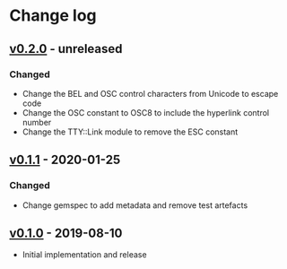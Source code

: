# Change log

## [v0.2.0] - unreleased

### Changed
* Change the BEL and OSC control characters from Unicode to escape code
* Change the OSC constant to OSC8 to include the hyperlink control number
* Change the TTY::Link module to remove the ESC constant

## [v0.1.1] - 2020-01-25

### Changed
* Change gemspec to add metadata and remove test artefacts

## [v0.1.0] - 2019-08-10

* Initial implementation and release

[v0.2.0]: https://github.com/piotrmurach/tty-link/compare/v0.1.1...v0.2.0
[v0.1.1]: https://github.com/piotrmurach/tty-link/compare/v0.1.0...v0.1.1
[v0.1.0]: https://github.com/piotrmurach/tty-link/compare/v0.1.0
